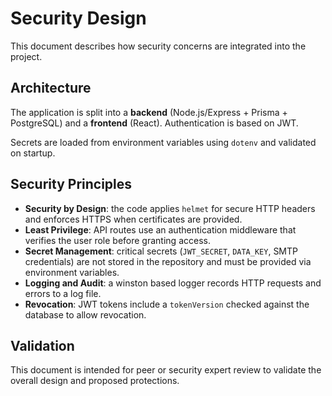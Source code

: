 # Security Design

This document describes how security concerns are integrated into the project.

## Architecture

The application is split into a **backend** (Node.js/Express + Prisma + PostgreSQL) and a **frontend** (React). Authentication is based on JWT.

Secrets are loaded from environment variables using `dotenv` and validated on startup.

## Security Principles

- **Security by Design**: the code applies `helmet` for secure HTTP headers and enforces HTTPS when certificates are provided.
- **Least Privilege**: API routes use an authentication middleware that verifies the user role before granting access.
- **Secret Management**: critical secrets (`JWT_SECRET`, `DATA_KEY`, SMTP credentials) are not stored in the repository and must be provided via environment variables.
- **Logging and Audit**: a winston based logger records HTTP requests and errors to a log file.
- **Revocation**: JWT tokens include a `tokenVersion` checked against the database to allow revocation.

## Validation

This document is intended for peer or security expert review to validate the overall design and proposed protections.
